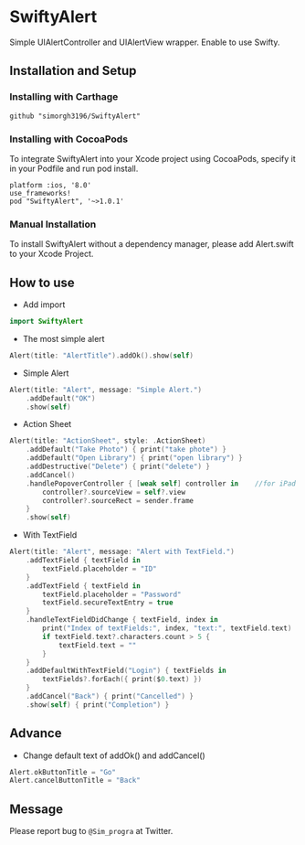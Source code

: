 # SwiftyAlert
Simple UIAlertController and UIAlertView wrapper.
Enable to use Swifty.


## Installation and Setup

### Installing with Carthage
```
github "simorgh3196/SwiftyAlert"
```

### Installing with CocoaPods
To integrate SwiftyAlert into your Xcode project using CocoaPods, specify it in your Podfile and run pod install.  

```
platform :ios, '8.0'
use_frameworks!
pod "SwiftyAlert", '~>1.0.1'
```

### Manual Installation
To install SwiftyAlert without a dependency manager, please add Alert.swift to your Xcode Project.


## How to use
- Add import
``` swift
import SwiftyAlert
```

- The most simple alert
``` swift
Alert(title: "AlertTitle").addOk().show(self)
```

- Simple Alert
``` swift
Alert(title: "Alert", message: "Simple Alert.")
    .addDefault("OK")
    .show(self)
```

- Action Sheet
``` swift
Alert(title: "ActionSheet", style: .ActionSheet)
    .addDefault("Take Photo") { print("take phote") }
    .addDefault("Open Library") { print("open library") }
    .addDestructive("Delete") { print("delete") }
    .addCancel()
    .handlePopoverController { [weak self] controller in    //for iPad
        controller?.sourceView = self?.view
        controller?.sourceRect = sender.frame
    }
    .show(self)
```

- With TextField
``` swift
Alert(title: "Alert", message: "Alert with TextField.")
    .addTextField { textField in
        textField.placeholder = "ID"
    }
    .addTextField { textField in
        textField.placeholder = "Password"
        textField.secureTextEntry = true
    }
    .handleTextFieldDidChange { textField, index in
        print("Index of textFields:", index, "text:", textField.text)
        if textField.text?.characters.count > 5 {
            textField.text = ""
        }
    }
    .addDefaultWithTextField("Login") { textFields in
        textFields?.forEach({ print($0.text) })
    }
    .addCancel("Back") { print("Cancelled") }
    .show(self) { print("Completion") }
```

## Advance

- Change default text of addOk() and addCancel()
``` swift
Alert.okButtonTitle = "Go"
Alert.cancelButtonTitle = "Back"
```


## Message
Please report bug to `@Sim_progra` at Twitter.
